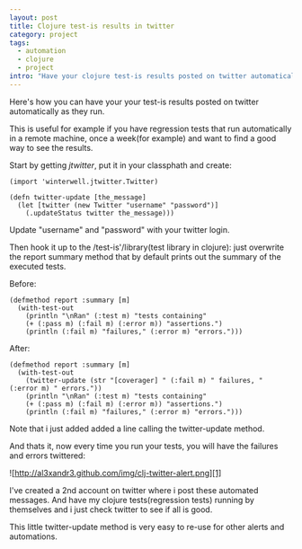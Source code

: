 ```yaml
--- 
layout: post
title: Clojure test-is results in twitter
category: project
tags:
  - automation
  - clojure
  - project
intro: "Have your clojure test-is results posted on twitter automatically as they run"
---
```


Here's how you can have your your test-is results posted on twitter
automatically as they run.

This is useful for example if you have regression tests that run automatically
in a remote machine, once a week(for example) and want to find a good way to
see the results.

Start by getting _jtwitter_, put it in your classphath and create:

    
    (import 'winterwell.jtwitter.Twitter)
    
    (defn twitter-update [the_message]
      (let [twitter (new Twitter "username" "password")]
        (.updateStatus twitter the_message)))
    

Update "username" and "password" with your twitter login.

Then hook it up to the /test-is'/library(test library in clojure): just
overwrite the report summary method that by default prints out the summary of
the executed tests.

Before:

    
    (defmethod report :summary [m]
      (with-test-out
        (println "\nRan" (:test m) "tests containing"
        (+ (:pass m) (:fail m) (:error m)) "assertions.")
        (println (:fail m) "failures," (:error m) "errors.")))
    

After:

    
    (defmethod report :summary [m]
      (with-test-out
        (twitter-update (str "[coverager] " (:fail m) " failures, " (:error m) " errors."))
        (println "\nRan" (:test m) "tests containing"
        (+ (:pass m) (:fail m) (:error m)) "assertions.")
        (println (:fail m) "failures," (:error m) "errors.")))
    

Note that i just added added a line calling the twitter-update method.

And thats it, now every time you run your tests, you will have the failures
and errors twittered:

![http://al3xandr3.github.com/img/clj-twitter-alert.png][1]

I've created a 2nd account on twitter where i post these automated messages.
And have my clojure tests(regression tests) running by themselves and i just
check twitter to see if all is good.

This little twitter-update method is very easy to re-use for other alerts and
automations.

   [1]: http://al3xandr3.github.com/img/clj-twitter-alert.png

